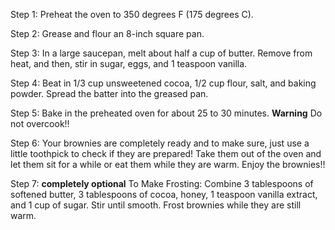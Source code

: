 Step 1:
Preheat the oven to 350 degrees F (175 degrees C). 

Step 2:
Grease and flour an 8-inch square pan.

Step 3:
In a large saucepan, melt about half a cup of butter. Remove from heat, and then, stir in sugar, eggs, and 1 teaspoon vanilla. 

Step 4:
Beat in 1/3 cup unsweetened cocoa, 1/2 cup flour, salt, and baking powder. Spread the batter into the greased pan.

Step 5:
Bake in the preheated oven for about 25 to 30 minutes. **Warning** Do not overcook!!

Step 6: 
Your brownies are completely ready and to make sure, just use a little toothpick to check if they are prepared! Take them out of the oven and let them sit for a while or eat them while they are warm. Enjoy the brownies!!

Step 7: **completely optional**
To Make Frosting: Combine 3 tablespoons of softened butter, 3 tablespoons of cocoa, honey, 1 teaspoon vanilla extract, and 1 cup of sugar. Stir until smooth. 
Frost brownies while they are still warm.